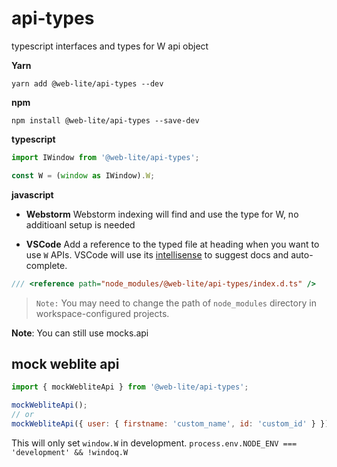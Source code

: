 # api-types

typescript interfaces and types for W api object

**Yarn**

```
yarn add @web-lite/api-types --dev
```

**npm**

```
npm install @web-lite/api-types --save-dev
```

**typescript**

```ts
import IWindow from '@web-lite/api-types';

const W = (window as IWindow).W;
```

**javascript**

- **Webstorm**
  Webstorm indexing will find and use the type for W, no additioanl setup is needed

- **VSCode**
  Add a reference to the typed file at heading when you want to use `W` APIs. VSCode will use its [intellisense](https://code.visualstudio.com/docs/editor/intellisense) to suggest docs and auto-complete.

```js
/// <reference path="node_modules/@web-lite/api-types/index.d.ts" />
```

> `Note:` You may need to change the path of `node_modules` directory in workspace-configured projects.

**Note**: You can still use mocks.api

## mock weblite api

```js
import { mockWebliteApi } from '@web-lite/api-types';

mockWebliteApi();
// or
mockWebliteApi({ user: { firstname: 'custom_name', id: 'custom_id' } });
```

This will only set `window.W` in development.
`process.env.NODE_ENV === 'development' && !windoq.W`
